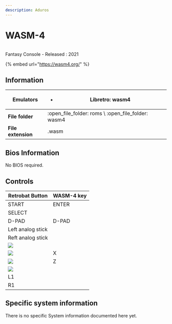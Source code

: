 ```yaml
---
description: Aduros
---
```


# WASM-4

<div align="left">

<figure><img src="https://github.com/fabricecaruso/es-theme-carbon/blob/master/art/logos/wasm4.png?raw=true" alt=""><figcaption></figcaption></figure>

</div>

Fantasy Console - Released : 2021

{% embed url="https://wasm4.org/" %}

## Information

| **Emulators**      | <ul><li>Libretro: wasm4</li></ul>                      |
| ------------------ | ------------------------------------------------------ |
| **File folder**    | :open\_file\_folder: roms \ :open\_file\_folder: wasm4 |
| **File extension** | .wasm                                                  |

## Bios Information

No BIOS required.

## Controls

| Retrobat Button                                       | WASM-4 key |
| ----------------------------------------------------- | ---------- |
| START                                                 | ENTER      |
| SELECT                                                |            |
| D-PAD                                                 | D-PAD      |
| Left analog stick                                     |            |
| Reft analog stick                                     |            |
| ![](<../../../.gitbook/assets/image (2) (1) (1).png>) |            |
| ![](<../../../.gitbook/assets/image (1) (2) (1).png>) | X          |
| ![](<../../../.gitbook/assets/image (4) (1).png>)     | Z          |
| ![](<../../../.gitbook/assets/image (3) (1) (2).png>) |            |
| L1                                                    |            |
| R1                                                    |            |

## Specific system information

There is no specific System information documented here yet.
